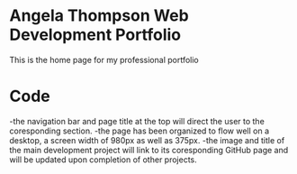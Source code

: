 # Angela Thompson Web Development Portfolio 

This is the home page for my professional portfolio

# Code
-the navigation bar and page title at the top will direct the user to the coresponding section. 
-the page has been organized to flow well on a desktop, a screen width of 980px as well as 375px. 
-the image and title of the main development project will link to its coresponding GitHub page and will be updated upon completion of other projects. 